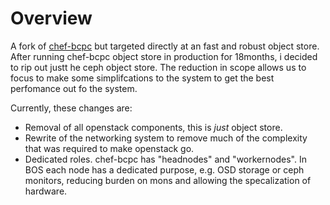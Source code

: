 Overview
========

A fork of [chef-bcpc](http://www.github.com/bloomberg/chef-bcpc) but targeted directly at an fast and robust object store. After running chef-bcpc object store in production for 18months, i decided to rip out justt he ceph object store. The reduction in scope allows us to focus to make some simplifcations to the system to get the best perfomance out fo the system.


Currently, these changes are:

* Removal of all openstack components, this is *just* object store.
* Rewrite of the networking system to remove much of the complexity that was required to make openstack go. 
* Dedicated roles. chef-bcpc has "headnodes" and "workernodes". In BOS each node has a dedicated purpose, e.g. OSD storage or ceph monitors, reducing burden on mons and allowing the specalization of hardware. 



